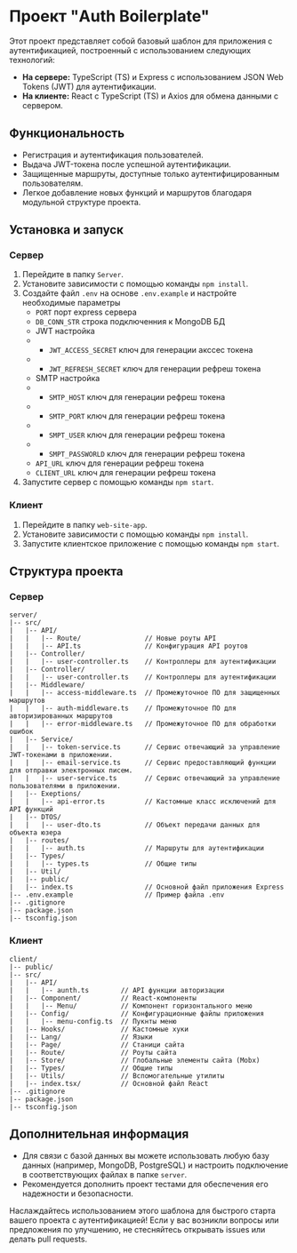 # Проект "Auth Boilerplate"

Этот проект представляет собой базовый шаблон для приложения с аутентификацией, построенный с использованием следующих технологий:

- **На сервере:** TypeScript (TS) и Express с использованием JSON Web Tokens (JWT) для аутентификации.
- **На клиенте:** React с TypeScript (TS) и Axios для обмена данными с сервером.

## Функциональность

- Регистрация и аутентификация пользователей.
- Выдача JWT-токена после успешной аутентификации.
- Защищенные маршруты, доступные только аутентифицированным пользователям.
- Легкое добавление новых функций и маршрутов благодаря модульной структуре проекта.

## Установка и запуск

### Сервер

1. Перейдите в папку `Server`.
2. Установите зависимости с помощью команды `npm install`.
3. Создайте файл `.env` на основе `.env.example` и настройте необходимые параметры
    - `PORT` порт express сервера 
    - `DB_CONN_STR` строка подключенния к MongoDB БД
    - JWT настройка
    - - `JWT_ACCESS_SECRET` ключ для генерации акссес токена 
    - - `JWT_REFRESH_SECRET` ключ для генерации рефреш токена 
    - SMTP настройка
    - - `SMTP_HOST` ключ для генерации рефреш токена 
    - - `SMTP_PORT` ключ для генерации рефреш токена 
    - - `SMPT_USER` ключ для генерации рефреш токена 
    - - `SMPT_PASSWORLD` ключ для генерации рефреш токена 
    - `API_URL` ключ для генерации рефреш токена 
    - `CLIENT_URL` ключ для генерации рефреш токена 
4. Запустите сервер с помощью команды `npm start`.

### Клиент

1. Перейдите в папку `web-site-app`.
2. Установите зависимости с помощью команды `npm install`.
3. Запустите клиентское приложение с помощью команды `npm start`.

## Структура проекта

### Сервер

```
server/
|-- src/
|   |-- API/
|   |   |-- Route/                // Новые роуты API
|   |   |-- API.ts                // Конфигурация API роутов
|   |-- Сontroller/
|   |   |-- user-controller.ts    // Контроллеры для аутентификации
|   |-- Сontroller/
|   |   |-- user-controller.ts    // Контроллеры для аутентификации
|   |-- Middleware/
|   |   |-- access-middleware.ts  // Промежуточное ПО для защищенных маршрутов
|   |   |-- auth-middleware.ts    // Промежуточное ПО для авторизированных маршрутов
|   |   |-- error-middleware.ts   // Промежуточное ПО для обработки ошибок
|   |-- Service/
|   |   |-- token-service.ts      // Сервис отвечающий за управление JWT-токенами в приложении.
|   |   |-- email-service.ts      // Сервис предоставляющий функции для отправки электронных писем.
|   |   |-- user-service.ts       // Сервис отвечающий за управление пользователями в приложении.
|   |-- Exeptions/
|   |   |-- api-error.ts          // Кастомные класс исключений для API функций
|   |-- DTOS/
|   |   |-- user-dto.ts           // Объект передачи данных для объекта юзера
|   |-- routes/
|   |   |-- auth.ts               // Маршруты для аутентификации
|   |-- Types/
|   |   |-- types.ts              // Общие типы
|   |-- Util/
|   |-- public/
|   |-- index.ts                  // Основной файл приложения Express
|-- .env.example                  // Пример файла .env
|-- .gitignore
|-- package.json
|-- tsconfig.json
```

### Клиент

```
client/
|-- public/
|-- src/
|   |-- API/                
|   |   |-- aunth.ts        // API функции авторизации
|   |-- Сomponent/          // React-компоненты
|   |   |-- Menu/           // Компонент горизонтального меню
|   |-- Config/             // Конфигурационные файлы приложения
|   |   |-- menu-config.ts  // Пукнты меню
|   |-- Hooks/              // Кастомные хуки
|   |-- Lang/               // Языки
|   |-- Page/               // Станици сайта
|   |-- Route/              // Роуты сайта
|   |-- Store/              // Глобальные элементы сайта (Mobx)
|   |-- Types/              // Общие типы
|   |-- Utils/              // Вспомогательные утилиты
|   |-- index.tsx/          // Основной файл React
|-- .gitignore
|-- package.json
|-- tsconfig.json
```

## Дополнительная информация

- Для связи с базой данных вы можете использовать любую базу данных (например, MongoDB, PostgreSQL) и настроить подключение в соответствующих файлах в папке `server`.
- Рекомендуется дополнить проект тестами для обеспечения его надежности и безопасности.

Наслаждайтесь использованием этого шаблона для быстрого старта вашего проекта с аутентификацией! Если у вас возникли вопросы или предложения по улучшению, не стесняйтесь открывать issues или делать pull requests.
